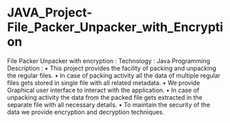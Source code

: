 # JAVA_Project-File_Packer_Unpacker_with_Encryption
File Packer Unpacker with encryption : 
Technology : Java Programming  
Description : 
• This project provides the facility of packing and unpacking the regular files. 
• In case of packing activity all the data of multiple regular files gets stored in single file with all 
  related metadata. 
• We provide Graphical user interface to interact with the application. 
• In case of unpacking activity the data from the packed file gets extracted in the separate file 
  with all necessary details. 
• To maintain the security of the data we provide encryption and decryption techniques. 
